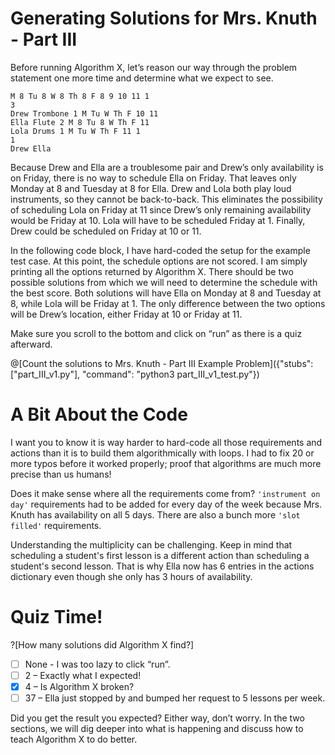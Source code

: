 # Generating Solutions for Mrs. Knuth - Part III

Before running Algorithm X, let’s reason our way through the problem statement one more time and determine what we expect to see.

```
M 8 Tu 8 W 8 Th 8 F 8 9 10 11 1
3
Drew Trombone 1 M Tu W Th F 10 11
Ella Flute 2 M 8 Tu 8 W Th F 11
Lola Drums 1 M Tu W Th F 11 1
1
Drew Ella
```

Because Drew and Ella are a troublesome pair and Drew’s only availability is on Friday, there is no way to schedule Ella on Friday. That leaves only Monday at 8 and Tuesday at 8 for Ella. Drew and Lola both play loud instruments, so they cannot be back-to-back. This eliminates the possibility of scheduling Lola on Friday at 11 since Drew’s only remaining availability would be Friday at 10. Lola will have to be scheduled Friday at 1. Finally, Drew could be scheduled on Friday at 10 or 11.

In the following code block, I have hard-coded the setup for the example test case. At this point, the schedule options are not scored. I am simply printing all the options returned by Algorithm X. There should be two possible solutions from which we will need to determine the schedule with the best score. Both solutions will have Ella on Monday at 8 and Tuesday at 8, while Lola will be Friday at 1. The only difference between the two options will be Drew’s location, either Friday at 10 or Friday at 11.

Make sure you scroll to the bottom and click on “run” as there is a quiz afterward.

@[Count the solutions to Mrs. Knuth - Part III Example Problem]({"stubs": ["part_III_v1.py"], "command": "python3 part_III_v1_test.py"})

# A Bit About the Code

I want you to know it is way harder to hard-code all those requirements and actions than it is to build them algorithmically with loops. I had to fix 20 or more typos before it worked properly; proof that algorithms are much more precise than us humans!

Does it make sense where all the requirements come from? `'instrument on day'` requirements had to be added for every day of the week because Mrs. Knuth has availability on all 5 days. There are also a bunch more `'slot filled'` requirements.

Understanding the multiplicity can be challenging. Keep in mind that scheduling a student's first lesson is a different action than scheduling a student's second lesson. That is why Ella now has 6 entries in the actions dictionary even though she only has 3 hours of availability.

# Quiz Time!

?[How many solutions did Algorithm X find?]
- [ ] None - I was too lazy to click “run”.
- [ ] 2 – Exactly what I expected!
- [x] 4 – Is Algorithm X broken?
- [  ] 37 – Ella just stopped by and bumped her request to 5 lessons per week.

Did you get the result you expected? Either way, don’t worry. In the two sections, we will dig deeper into what is happening and discuss how to teach Algorithm X to do better.
